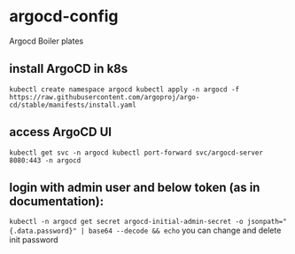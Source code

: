 # argocd-config
Argocd Boiler plates

## install ArgoCD in k8s
``` kubectl create namespace argocd kubectl apply -n argocd -f https://raw.githubusercontent.com/argoproj/argo-cd/stable/manifests/install.yaml ```
## access ArgoCD UI
``` kubectl get svc -n argocd kubectl port-forward svc/argocd-server 8080:443 -n argocd ```
## login with admin user and below token (as in documentation):
``` kubectl -n argocd get secret argocd-initial-admin-secret -o jsonpath="{.data.password}" | base64 --decode && echo ```
you can change and delete init password
